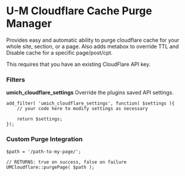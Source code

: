 U-M Cloudflare Cache Purge Manager
===================================
Provides easy and automatic ability to purge cloudflare cache for your whole site, section, or a page.  Also adds metabox to override TTL and Disable cache for a specific page/post/cpt.

This requires that you have an existing CloudFlare API key.

### Filters
**umich_cloudflare_settings**
Override the plugins saved API settings.
```
add_filter( 'umich_cloudflare_settings', function( $settings ){
    // your code here to modify settings as necessary

    return $settings;
});
```

### Custom Purge Integration
```
$path = '/path-to-my-page/';

// RETURNS: true on success, false on failure
UMCloudflare::purgePage( $path );
```
